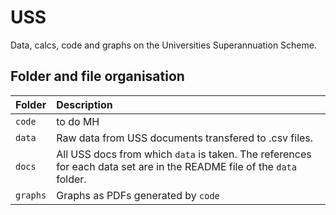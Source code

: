 # USS
Data, calcs, code and graphs on the Universities Superannuation Scheme.

## Folder and file organisation

| Folder | Description  |
|:--|:--|
| `code`| to do MH|   
| `data`| Raw data from USS documents transfered to .csv files. 
| `docs`| All USS docs from which `data` is taken. The references for each data set are in the README file of the `data` folder. |
| `graphs`| Graphs as PDFs generated by `code` |






